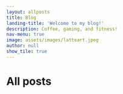 ```yaml
---
layout: allposts
title: Blog
landing-title: 'Welcome to my blog!'
description: Coffee, gaming, and fitness!
nav-menu: true
image: assets/images/latteart.jpeg
author: null
show_tile: true
---
```


<h1>All posts</h1>
